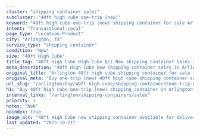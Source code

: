 ```yaml
---
cluster: "shipping container sales"
subcluster: "40ft high cube one-trip (new)"
keyword: "40ft high cube one-trip (new) shipping container for sale Arlington, TX"
intent: "Transactional-Local"
page_type: "Location-Product"
city: "Arlington, TX"
service_type: "shipping container"
condition: "New"
size: "40ft High Cube"
title_tag: "40ft High Cube High Cube Qci New shipping container Sales in Arlington | LC Container"
meta_description: "40ft High Cube new shipping container sales in Arlington. High cube containers with extra height. Fast delivery, competitive pricing. Serving shipping containers area. Quote ID: 7N4. Call (214) 524-4168 for your free quote today."
original_title: "Arlington 40ft high cube shipping container for sale | LC"
original_meta: "Buy one-trip (new) 40ft high cube shipping container sale with local delivery in Arlington, TX. LC Container — local Since 2003. Request a fast quote today."
url_slug: "/arlington/buy/40ft-high-cube/shipping-containers/one-trip-new"
h1: "Buy 40ft high cube one-trip (new) shipping container in Arlington"
internal_links: "/arlington/shipping-containers/sales"
priority: 3
notes: "NaN"
noindex: true
image_alt: "40ft High Cube new shipping container available for delivery in Arlington"
last_updated: "2025-10-21"
---
```


<!-- TODO: Add unique city/inventory copy, images, and internal links here. -->
